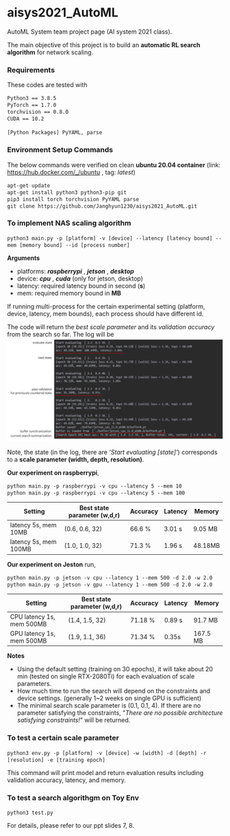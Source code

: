 # aisys2021_AutoML
AutoML System team project page (AI system 2021 class).

The main objective of this project is to build an **automatic RL search algorithm** for network scaling. 

### Requirements 
These codes are tested with
```
Python3 == 3.8.5
PyTorch == 1.7.0
torchvision == 0.8.0
CUDA == 10.2

[Python Packages] PyYAML, parse
```

### Environment Setup Commands
The below commands were verified on clean **ubuntu 20.04 container** (link: https://hub.docker.com/_/ubuntu , tag: *latest*)
```
apt-get update
apt-get install python3 python3-pip git
pip3 install torch torchvision PyYAML parse
git clone https://github.com/Janghyun1230/aisys2021_AutoML.git
```

### To implement NAS scaling algorithm
```
python3 main.py -p [platform] -v [device] --latency [latency bound] --mem [memory bound] --id [process number]
```
**Arguments**  
- platforms: ***raspberrypi*** , ***jetson*** , ***desktop***   
- device: ***cpu*** , ***cuda*** (only for jetson, desktop)
- latency: required latency bound in second (**s**)
- mem: required memory bound in **MB** 

If running multi-process for the certain experimental setting (platform, device, latency, mem bounds), each process should have different id.

The code will return the *best scale parameter* and its *validation accuracy* from the search so far. The log will be
![log](./images/log.png)

Note, the state (in the log, there are *'Start evaluating [state]'*) corresponds to a **scale parameter (width, depth, resolution)**.

**Our experiment on raspberrypi**, 
```
python main.py -p raspberrypi -v cpu --latency 5 --mem 10   
python main.py -p raspberrypi -v cpu --latency 5 --mem 100
```
| Setting  | Best state parameter (w,d,r) | Accuracy | Latency | Memory | 
| ------------- | ------------- | ------------- | ------------- | ------------- |
| latency 5s, mem 10MB | (0.6, 0.6, 32) | 66.6 % | 3.01 s | 9.05 MB |
| latency 5s, mem 100MB | (1.0, 1.0, 32) | 71.3 % | 1.96 s | 48.18MB |

**Our experiment on Jeston** run, 
```
python main.py -p jetson -v cpu --latency 1 --mem 500 -d 2.0 -w 2.0
python main.py -p jetson -v gpu --latency 1 --mem 500 -d 2.0 -w 2.0
```
| Setting  | Best state parameter (w,d,r) | Accuracy | Latency | Memory | 
| ------------- | ------------- | ------------- | ------------- | ------------- |
| CPU latency 1s, mem 500MB | (1.4, 1.5, 32) | 71.18 % | 0.89 s | 91.7 MB |
| GPU latency 1s, mem 500MB | (1.9, 1.1, 36) | 71.34 % | 0.35s | 167.5 MB |


**Notes**
- Using the default setting (training on 30 epochs), it will take about 20 min (tested on single RTX-2080Ti) for each evaluation of scale parameters. 
- How much time to run the search will depend on the constraints and device settings. (generally 1~2 weeks on single GPU is sufficient)
- The minimal search scale parameter is (0.1, 0.1, 4). If there are no parameter satisfying the constraints, "*There are no possible architecture satisfying constraints!*" will be returned. 


### To test a certain scale parameter
```
python3 env.py -p [platform] -v [device] -w [width] -d [depth] -r [resolution] -e [training epoch]
```
This command will print model and return evaluation results including validation accuracy, latency, and memory.


### To test a search algorithgm on Toy Env
```
python3 test.py 
```
For details, please refer to our ppt slides 7, 8.
